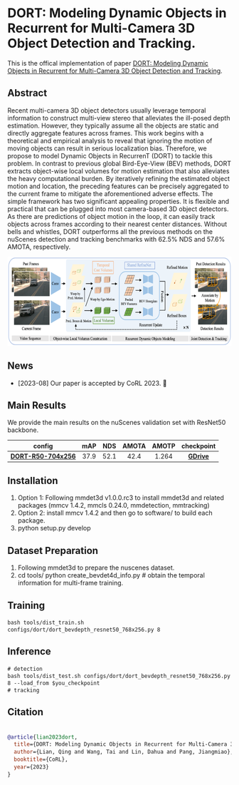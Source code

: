 <h1>DORT: Modeling Dynamic Objects in Recurrent for Multi-Camera 3D Object Detection and Tracking.</h1>


This is the offical implementation of paper [DORT: Modeling Dynamic Objects in Recurrent for Multi-Camera 3D Object Detection and Tracking](https://arxiv.org/abs/2303.16628).

## Abstract

Recent multi-camera 3D object detectors usually leverage temporal information to construct multi-view stereo that alleviates the ill-posed depth estimation. However, they typically assume all the objects are static and directly aggregate features across frames. This work begins with a theoretical and empirical analysis to reveal that ignoring the motion of moving objects can result in serious localization bias. Therefore, we propose to model Dynamic Objects in RecurrenT (DORT) to tackle this problem. 
In contrast to previous global Bird-Eye-View (BEV) methods, DORT extracts object-wise local volumes for motion estimation that also alleviates the heavy computational burden. By iteratively refining the estimated object motion and location, the preceding features can be precisely aggregated to the current frame to mitigate the aforementioned adverse effects. The simple framework has two significant appealing properties. It is flexible and practical that can be plugged into most camera-based 3D object detectors. As there are predictions of object motion in the loop, it can easily track objects across frames according to their nearest center distances. Without bells and whistles, DORT outperforms all the previous methods on the nuScenes detection and tracking benchmarks with 62.5\% NDS and 57.6\% AMOTA, respectively.

<p align="center">
  <img src="./figs/overview.png" height="200" />
</p>


## News
- [2023-08] Our paper is accepted by CoRL 2023. &#x1F389;

## Main Results

We provide the main results on the nuScenes validation set with ResNet50 backbone.
<p align="center">

| config            | mAP      | NDS     | AMOTA     | AMOTP     |  checkpoint |
|:--------:|:----------:|:---------:|:--------:|:--------:|:--------:|
| [**DORT-R50-704x256**](./configs/dort/dort_bevdepth_resnet50_768x256.py)   | 37.9     | 52.1    | 42.4    | 1.264 | [**GDrive**]()  |
</p>




## Installation
1. Option 1: Following mmdet3d v1.0.0.rc3 to install mmdet3d and related packages (mmcv 1.4.2, mmcls 0.24.0, mmdetection, mmtracking)
2. Option 2: install mmcv 1.4.2 and then go to software/ to build each package.
3. python setup.py develop

## Dataset Preparation
1. Following mmdet3d to prepare the nuscenes dataset.
2. cd tools/ python create_bevdet4d_info.py # obtain the temporal information for multi-frame training.

## Training
```
bash tools/dist_train.sh configs/dort/dort_bevdepth_resnet50_768x256.py 8
```

## Inference
```
# detection
bash tools/dist_test.sh configs/dort/dort_bevdepth_resnet50_768x256.py 8 --load_from $you_checkpoint
# tracking
```

## Citation

```bibtex

@article{lian2023dort,
  title={DORT: Modeling Dynamic Objects in Recurrent for Multi-Camera 3D Object Detection and Tracking},
  author={Lian, Qing and Wang, Tai and Lin, Dahua and Pang, Jiangmiao},
  booktitle={CoRL},
  year={2023}
}
```
